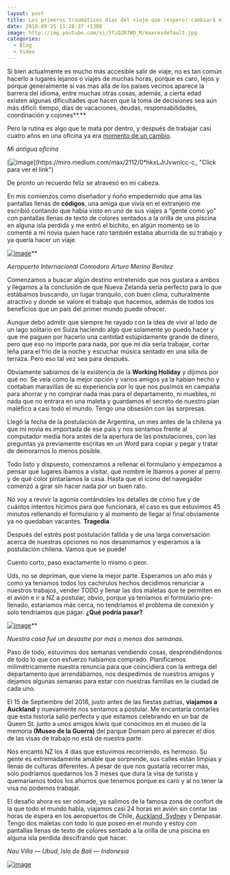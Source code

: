 ```yaml
---
layout: post
title: Los primeros traumáticos días del viaje que (espero) cambiará mi vida.
date: 2018-09-25 11:28:37 +1300
image: http://img.youtube.com/vi/3fiQ2R7WD_M/maxresdefault.jpg
categories:
  - Blog
  - Video
---
```

Si bien actualmente es mucho más accesible salir de viaje, no es tan común hacerlo a lugares lejanos o viajes de muchas horas, porque es caro, lejos y porque generalmente si vas mas allá de los países vecinos aparece la barrera del idioma, entre muchas otras cosas, además, a cierta edad existen algunas dificultades que hacen que la toma de decisiones sea aún más difícil: tiempo, días de vacaciones, deudas, responsabilidades, coordinación y cojones**.**

Pero la rutina es algo que te mata por dentro, y después de trabajar casi cuatro años en una oficina ya era [momento de un cambio](http://www.arielcerda.com/renuncio/).

*Mi antigua oficina*

[![image](https://miro.medium.com/max/2112/0*hkxLJrJvwnlcc-c_)](https://miro.medium.com/max/2112/0*hkxLJrJvwnlcc-c_ "Click para ver el link")

De pronto un recuerdo feliz se atravesó en mi cabeza.

En mis comienzos como diseñador y ñoño empedernido que ama las pantallas llenas de **códigos**, una amiga que vivía en el extranjero me escribió contando que había visto en uno de sus viajes a “gente como yo” con pantallas llenas de texto de colores sentados a la orilla de una piscina en alguna isla perdida y me entró el bichito, en algún momento se lo comenté a mi novia quien hace rato también estaba aburrida de su trabajo y ya quería hacer un viaje.

[![image](https://miro.medium.com/max/1600/0*sfXG3xICcrzADPEh)](https://miro.medium.com/max/1600/0*sfXG3xICcrzADPEh "Click para ver el link")**

*Aeropuerto Internacional Comodoro Arturo Merino Benítez*

Comenzamos a buscar algún destino entretenido que nos gustara a ambos y llegamos a la conclusión de que Nueva Zelanda sería perfecto para lo que estábamos buscando, un lugar tranquilo, con buen clima, culturalmente atractivo y donde se valore el trabajo que hacemos, además de todos los beneficios que un país del primer mundo puede ofrecer.

Aunque debo admitir que siempre he rayado con la idea de vivir al lado de un lago solitario en Suiza haciendo algo que solamente yo puedo hacer y que me paguen por hacerlo una cantidad estúpidamente grande de dinero, pero que eso no importe para nada, por que mi día sería trabajar, cortar leña para el frío de la noche y escuchar música sentado en una silla de terraza. Pero eso tal vez sea para después.

Obviamente sabíamos de la existencia de la **Working Holiday** y dijimos por qué no. Se veía como la mejor opción y varios amigos ya la habían hecho y contaban maravillas de su experiencia por lo que nos pusimos en campaña para ahorrar y no comprar nada mas para el departamento, ni muebles, ni nada que no entrara en una maleta y guardamos el secreto de nuestro plan maléfico a casi todo el mundo. Tengo una obsesión con las sorpresas.

Llegó la fecha de la postulación de Argentina, un mes antes de la chilena ya que mi novia es importada de ese país y nos sentamos frente al computador media hora antes de la apertura de las postulaciones, con las preguntas ya previamente escritas en un Word para copiar y pegar y tratar de demorarnos lo menos posible.

Todo listo y dispuesto, comenzamos a rellenar el formulario y empezamos a pensar qué lugares íbamos a visitar, qué nombre le íbamos a poner al perro y de qué color pintaríamos la casa. Hasta que el icono del navegador comenzó a girar sin hacer nada por un buen rato.

No voy a revivir la agonía contándoles los detalles de cómo fue y de cuántos intentos hicimos para que funcionara, el caso es que estuvimos 45 minutos rellenando el formulario y al momento de llegar al final obviamente ya no quedaban vacantes. **Tragedia**.

Después del estrés post postulación fallida y de una larga conversación acerca de nuestras opciones no nos desanimamos y esperamos a la postulación chilena. Vamos que se puede!

Cuento corto, paso exactamente lo mismo o peor.

Uds, no se depriman, que viene la mejor parte. Esperamos un año más y como ya teníamos todos los cachirulos hechos decidimos renunciar a nuestros trabajos, vender TODO y llenar las dos maletas que te permiten en el avión e ir a NZ a postular, obvio, porque ya teníamos el formulario pre-llenado, estaríamos más cerca, no tendríamos el problema de conexión y solo tendríamos que pagar. **¿Qué podría pasar?**

[![image](https://miro.medium.com/max/1200/0*5sw8dJURVIlkxHX7)](https://miro.medium.com/max/1200/0*5sw8dJURVIlkxHX7 "Click para ver el link")**

*Nuestra casa fué un desastre por mas o menos dos semanas.*

Paso de todo, estuvimos dos semanas vendiendo cosas, desprendiéndonos de todo lo que con esfuerzo habíamos comprado. Planificamos milimétricamente nuestra renuncia para que coincidiera con la entrega del departamento que arrendábamos, nos despedimos de nuestros amigos y dejamos algunas semanas para estar con nuestras familias en la ciudad de cada uno.

El 15 de Septiembre del 2018, justo antes de las fiestas patrias, **viajamos a Auckland** y nuevamente nos sentamos a postular. Me encantaría contarles que esta historia salió perfecta y que estamos celebrando en un bar de Queen St. junto a unos amigos kiwis que conocimos en el museo de la memoria **(Museo de la Guerra)** del parque Domain pero al parecer el dios de las visas de trabajo no está de nuestra parte.

Nos encantó NZ los 4 días que estuvimos recorriendo, es hermoso. Su gente es extremadamente amable que sorprende, sus calles están limpias y llenas de culturas diferentes. A pesar de que nos gustaría recorrer más, solo podríamos quedarnos los 3 meses que dura la visa de turista y quemaríamos todos los ahorros que tenemos porque es caro y al no tener la visa no podemos trabajar.

El desafío ahora es ser nómade, ya salimos de la famosa zona de confort de la que todo el mundo habla, viajamos casi 24 horas en avión sin contar las horas de espera en los aeropuertos de Chile, [Auckland, Sydney](https://youtu.be/wsv75w0FzEM) y Denpasar. Tengo dos maletas con todo lo que poseo en el mundo y estoy con pantallas llenas de texto de colores sentado a la orilla de una piscina en alguna isla perdida descifrando qué hacer.

*Nau Villa — Ubud, Isla de Bali — Indonesia*

[![image](https://miro.medium.com/max/2060/0*d7R34K0Idio-l_Vk)](https://miro.medium.com/max/2060/0*d7R34K0Idio-l_Vk "Click para ver el link")